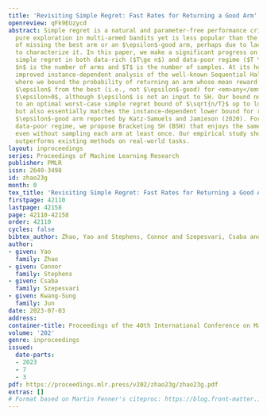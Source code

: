 ```yaml
---
title: 'Revisiting Simple Regret: Fast Rates for Returning a Good Arm'
openreview: qFk9EUzycd
abstract: Simple regret is a natural and parameter-free performance criterion for
  pure exploration in multi-armed bandits yet is less popular than the probability
  of missing the best arm or an $\epsilon$-good arm, perhaps due to lack of easy ways
  to characterize it. In this paper, we make a significant progress on minimizing
  simple regret in both data-rich ($T\ge n$) and data-poor regime ($T \le n$) where
  $n$ is the number of arms and $T$ is the number of samples. At its heart is our
  improved instance-dependent analysis of the well-known Sequential Halving (SH) algorithm
  where we bound the probability of returning an arm whose mean reward is not within
  $\epsilon$ from the best (i.e., not $\epsilon$-good) for <em>any</em> choice of
  $\epsilon>0$, although $\epsilon$ is not an input to SH. Our bound not only leads
  to an optimal worst-case simple regret bound of $\sqrt{n/T}$ up to logarithmic factors
  but also essentially matches the instance-dependent lower bound for returning an
  $\epsilon$-good arm reported by Katz-Samuels and Jamieson (2020). For the more challenging
  data-poor regime, we propose Bracketing SH (BSH) that enjoys the same improvement
  even without sampling each arm at least once. Our empirical study shows that BSH
  outperforms existing methods on real-world tasks.
layout: inproceedings
series: Proceedings of Machine Learning Research
publisher: PMLR
issn: 2640-3498
id: zhao23g
month: 0
tex_title: 'Revisiting Simple Regret: Fast Rates for Returning a Good Arm'
firstpage: 42110
lastpage: 42158
page: 42110-42158
order: 42110
cycles: false
bibtex_author: Zhao, Yao and Stephens, Connor and Szepesvari, Csaba and Jun, Kwang-Sung
author:
- given: Yao
  family: Zhao
- given: Connor
  family: Stephens
- given: Csaba
  family: Szepesvari
- given: Kwang-Sung
  family: Jun
date: 2023-07-03
address: 
container-title: Proceedings of the 40th International Conference on Machine Learning
volume: '202'
genre: inproceedings
issued:
  date-parts:
  - 2023
  - 7
  - 3
pdf: https://proceedings.mlr.press/v202/zhao23g/zhao23g.pdf
extras: []
# Format based on Martin Fenner's citeproc: https://blog.front-matter.io/posts/citeproc-yaml-for-bibliographies/
---
```

